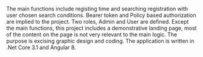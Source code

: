 The main functions include registing time and searching registration with user chosen search conditions.
Bearer token and Policy based authorization are implied to the project. Two roles, Admin and User are defined. 
Except the main functions, this project includes a demonstrative landing page, most of the content on the page is not very relevant to the main logic. The purpose is excising graphic design and coding.
The application is written in .Net Core 3.1 and Angular 8.
